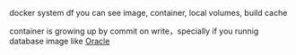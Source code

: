 docker system df you can see image, container, local volumes, build cache

container is growing up by commit on write，specially if you runnig database image like [Oracle](OracleCN.md)